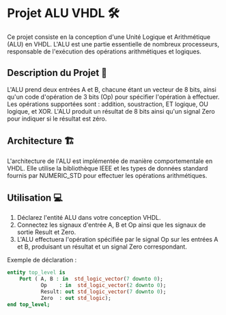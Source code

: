 
# Projet ALU VHDL 🛠️

Ce projet consiste en la conception d'une Unité Logique et Arithmétique (ALU) en VHDL. L'ALU est une partie essentielle de nombreux processeurs, responsable de l'exécution des opérations arithmétiques et logiques.

## Description du Projet 📝

L'ALU prend deux entrées A et B, chacune étant un vecteur de 8 bits, ainsi qu'un code d'opération de 3 bits (Op) pour spécifier l'opération à effectuer. Les opérations supportées sont : addition, soustraction, ET logique, OU logique, et XOR. L'ALU produit un résultat de 8 bits ainsi qu'un signal Zero pour indiquer si le résultat est zéro.

## Architecture 🏗️

L'architecture de l'ALU est implémentée de manière comportementale en VHDL. Elle utilise la bibliothèque IEEE et les types de données standard fournis par NUMERIC_STD pour effectuer les opérations arithmétiques.

## Utilisation 💻

1. Déclarez l'entité ALU dans votre conception VHDL.
2. Connectez les signaux d'entrée A, B et Op ainsi que les signaux de sortie Result et Zero.
3. L'ALU effectuera l'opération spécifiée par le signal Op sur les entrées A et B, produisant un résultat et un signal Zero correspondant.

Exemple de déclaration :

```vhdl
entity top_level is
    Port ( A, B : in  std_logic_vector(7 downto 0);
           Op    : in  std_logic_vector(2 downto 0);
           Result: out std_logic_vector(7 downto 0);
           Zero  : out std_logic);
end top_level;
